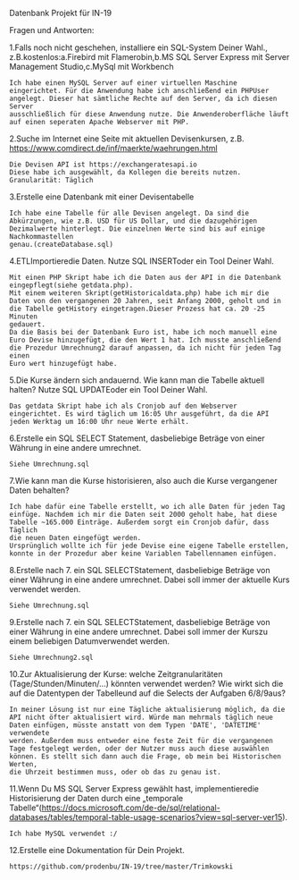 Datenbank Projekt für IN-19

Fragen und Antworten:

1.Falls noch nicht geschehen, installiere ein SQL-System Deiner Wahl., z.B.kostenlos:a.Firebird mit Flamerobin,b.MS SQL Server Express mit Server Management Studio,c.MySql mit Workbench
    
    Ich habe einen MySQL Server auf einer virtuellen Maschine eingerichtet. Für die Anwendung habe ich anschließend ein PHPUser angelegt. Dieser hat sämtliche Rechte auf den Server, da ich diesen Server
    ausschließlich für diese Anwendung nutze. Die Anwenderoberfläche läuft auf einen seperaten Apache Webserver mit PHP. 


2.Suche im Internet eine Seite mit aktuellen Devisenkursen, z.B. https://www.comdirect.de/inf/maerkte/waehrungen.html
    
    Die Devisen API ist https://exchangeratesapi.io 
    Diese habe ich ausgewählt, da Kollegen die bereits nutzen.
    Granularität: Täglich


3.Erstelle eine Datenbank mit einer Devisentabelle
    
    Ich habe eine Tabelle für alle Devisen angelegt. Da sind die Abkürzungen, wie z.B. USD für US Dollar, und die dazugehörigen Dezimalwerte hinterlegt. Die einzelnen Werte sind bis auf einige Nachkommastellen
    genau.(createDatabase.sql)


4.ETLImportieredie Daten. Nutze SQL INSERToder ein Tool Deiner Wahl.
    
    Mit einen PHP Skript habe ich die Daten aus der API in die Datenbank eingepflegt(siehe getdata.php).
	Mit einem weiteren Skript(getHistoricaldata.php) habe ich mir die Daten von den vergangenen 20 Jahren, seit Anfang 2000, geholt und in die Tabelle getHistory eingetragen.Dieser Prozess hat ca. 20 -25 Minuten
    gedauert. 
    Da die Basis bei der Datenbank Euro ist, habe ich noch manuell eine Euro Devise hinzugefügt, die den Wert 1 hat. Ich musste anschließend die Prozedur Umrechnung2 darauf anpassen, da ich nicht für jeden Tag einen
    Euro wert hinzugefügt habe.  


5.Die Kurse ändern sich andauernd. Wie kann man die Tabelle aktuell halten? Nutze SQL UPDATEoder ein Tool Deiner Wahl.
    
    Das getdata Skript habe ich als Cronjob auf den Webserver eingerichtet. Es wird täglich um 16:05 Uhr ausgeführt, da die API jeden Werktag um 16:00 Uhr neue Werte erhält.


6.Erstelle ein SQL SELECT Statement, dasbeliebige Beträge von einer Währung in eine andere umrechnet.
    
    Siehe Umrechnung.sql


7.Wie kann man die Kurse historisieren, also auch die Kurse vergangener Daten behalten?
    
    Ich habe dafür eine Tabelle erstellt, wo ich alle Daten für jeden Tag einfüge. Nachdem ich mir die Daten seit 2000 geholt habe, hat diese Tabelle ~165.000 Einträge. Außerdem sorgt ein Cronjob dafür, dass Täglich
    die neuen Daten eingefügt werden.
    Ursprünglich wollte ich für jede Devise eine eigene Tabelle erstellen, konnte in der Prozedur aber keine Variablen Tabellennamen einfügen. 


8.Erstelle nach 7. ein SQL SELECTStatement, dasbeliebige Beträge von einer Währung in eine andere umrechnet. Dabei soll immer der aktuelle Kurs verwendet werden.
    
    Siehe Umrechnung.sql


9.Erstelle nach 7. ein SQL SELECTStatement, dasbeliebige Beträge von einer Währung in eine andere umrechnet. Dabei soll immer der Kurszu einem beliebigen Datumverwendet werden.
    
    Siehe Umrechnung2.sql


10.Zur Aktualisierung der Kurse: welche Zeitgranularitäten (Tage/Stunden/Minuten/...) könnten verwendet werden? Wie wirkt sich die auf die Datentypen der Tabelleund auf die Selects der Aufgaben 6/8/9aus?

    In meiner Lösung ist nur eine Tägliche aktualisierung möglich, da die API nicht öfter aktualisiert wird. Würde man mehrmals täglich neue Daten einfügen, müsste anstatt von dem Typen 'DATE', 'DATETIME' verwendete
    werden. Außerdem muss entweder eine feste Zeit für die vergangenen Tage festgelegt werden, oder der Nutzer muss auch diese auswählen können. Es stellt sich dann auch die Frage, ob mein bei Historischen Werten, 
    die Uhrzeit bestimmen muss, oder ob das zu genau ist. 


11.Wenn Du MS SQL Server Express gewählt hast, implementieredie Historisierung der Daten durch eine „temporale Tabelle“(https://docs.microsoft.com/de-de/sql/relational-databases/tables/temporal-table-usage-scenarios?view=sql-server-ver15).

    Ich habe MySQL verwendet :/


12.Erstelle eine Dokumentation für Dein Projekt.

    https://github.com/prodenbu/IN-19/tree/master/Trimkowski